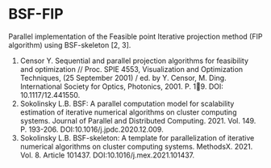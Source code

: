 # BSF-FIP
Parallel implementation of the Feasible point Iterative projection method (FIP algorithm) using BSF-skeleton [2, 3].

1. Censor Y. Sequential and parallel projection algorithms for feasibility and optimization // Proc. SPIE 4553, Visualization and Optimization Techniques, (25 September 2001) / ed. by Y. Censor, M. Ding. International Society for Optics, Photonics, 2001. P. 19. DOI: 10.1117/12.441550.
2. Sokolinsky L.B. BSF: A parallel computation model for scalability estimation of iterative numerical algorithms on cluster computing systems. Journal of Parallel and Distributed Computing. 2021. Vol. 149. P. 193-206. DOI:10.1016/j.jpdc.2020.12.009.
3. Sokolinsky L.B. BSF-skeleton: A template for parallelization of iterative numerical algorithms on cluster computing systems. MethodsX. 2021. Vol. 8. Article 101437. DOI:10.1016/j.mex.2021.101437.
